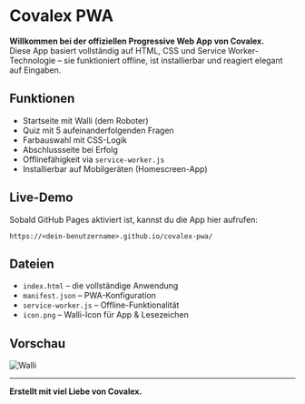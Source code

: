 
# Covalex PWA

**Willkommen bei der offiziellen Progressive Web App von Covalex.**  
Diese App basiert vollständig auf HTML, CSS und Service Worker-Technologie – sie funktioniert offline, ist installierbar und reagiert elegant auf Eingaben.

## Funktionen

- Startseite mit Walli (dem Roboter)
- Quiz mit 5 aufeinanderfolgenden Fragen
- Farbauswahl mit CSS-Logik
- Abschlussseite bei Erfolg
- Offlinefähigkeit via `service-worker.js`
- Installierbar auf Mobilgeräten (Homescreen-App)

## Live-Demo

Sobald GitHub Pages aktiviert ist, kannst du die App hier aufrufen:

```
https://<dein-benutzername>.github.io/covalex-pwa/
```

## Dateien

- `index.html` – die vollständige Anwendung
- `manifest.json` – PWA-Konfiguration
- `service-worker.js` – Offline-Funktionalität
- `icon.png` – Walli-Icon für App & Lesezeichen

## Vorschau

![Walli](icon.png)

---

**Erstellt mit viel Liebe von Covalex.**
